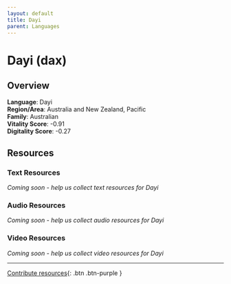 ```yaml
---
layout: default
title: Dayi
parent: Languages
---
```


# Dayi (dax)

## Overview

**Language**: Dayi  
**Region/Area**: Australia and New Zealand, Pacific  
**Family**: Australian  
**Vitality Score**: -0.91  
**Digitality Score**: -0.27  

## Resources

### Text Resources
*Coming soon - help us collect text resources for Dayi*

### Audio Resources
*Coming soon - help us collect audio resources for Dayi*

### Video Resources
*Coming soon - help us collect video resources for Dayi*

---

[Contribute resources](https://fairtrain.github.io/){: .btn .btn-purple }
